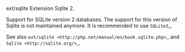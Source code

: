 ext/sqlite
Extension Sqlite 2.

Support for SQLite version 2 databases. The support for this version of Sqlite is not maintained anymore. It is recommended to use `SQLite3`_.

<?php
if ($db = sqlite_open('mysqlitedb', 0666, $sqliteerror)) { 
    sqlite_query($db, 'CREATE TABLE foo (bar varchar(10))');
    sqlite_query($db, 'INSERT INTO foo VALUES (fnord)');
    $result = sqlite_query($db, 'select bar from foo');
    var_dump(sqlite_fetch_array($result)); 
} else {
    die($sqliteerror);
}
?>

See also `ext/sqlite <http://php.net/manual/en/book.sqlite.php>`_ and `Sqlite <http://sqlite.org/>`_.
